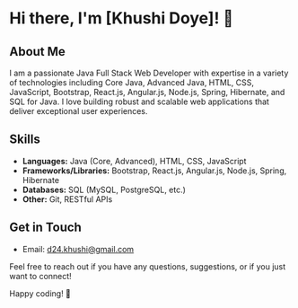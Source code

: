 # Hi there, I'm [Khushi Doye]! 👋

## About Me
I am a passionate Java Full Stack Web Developer with expertise in a variety of technologies including Core Java, Advanced Java, HTML, CSS, JavaScript, Bootstrap, React.js, Angular.js, Node.js, Spring, Hibernate, and SQL for Java. I love building robust and scalable web applications that deliver exceptional user experiences.

## Skills
- **Languages:** Java (Core, Advanced), HTML, CSS, JavaScript
- **Frameworks/Libraries:** Bootstrap, React.js, Angular.js, Node.js, Spring, Hibernate
- **Databases:** SQL (MySQL, PostgreSQL, etc.)
- **Other:** Git, RESTful APIs

## Get in Touch
- Email: d24.khushi@gmail.com

Feel free to reach out if you have any questions, suggestions, or if you just want to connect!

Happy coding! 🚀
